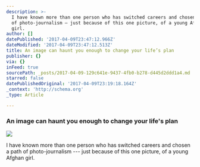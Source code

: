 ```yaml
---
description: >-
  I have known more than one person who has switched careers and chosen a path
  of photo-journalism — just because of this one picture, of a young Afghan
  girl.
author: []
datePublished: '2017-04-09T23:47:12.966Z'
dateModified: '2017-04-09T23:47:12.513Z'
title: An image can haunt you enough to change your life’s plan
publisher: {}
via: {}
inFeed: true
sourcePath: _posts/2017-04-09-129c641e-9437-4fb0-b278-d445d2ddd1a4.md
starred: false
datePublishedOriginal: '2017-04-09T23:19:18.164Z'
_context: 'http://schema.org'
_type: Article

---
```

### An image can haunt you enough to change your life's plan
![](https://the-grid-user-content.s3-us-west-2.amazonaws.com/b9987503-d6a3-401f-8229-20d1f14d8e7d.jpg)

I have known more than one person who has switched careers and chosen a path of photo-journalism --- just because of this one picture, of a young Afghan girl.